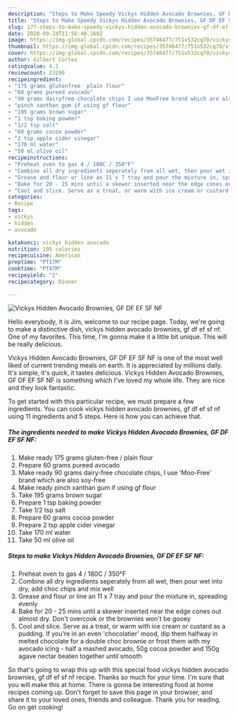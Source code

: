 ```yaml
---
description: "Steps to Make Speedy Vickys Hidden Avocado Brownies, GF DF EF SF NF"
title: "Steps to Make Speedy Vickys Hidden Avocado Brownies, GF DF EF SF NF"
slug: 177-steps-to-make-speedy-vickys-hidden-avocado-brownies-gf-df-ef-sf-nf
date: 2020-09-24T11:56:48.169Z
image: https://img-global.cpcdn.com/recipes/35746477/751x532cq70/vickys-hidden-avocado-brownies-gf-df-ef-sf-nf-recipe-main-photo.jpg
thumbnail: https://img-global.cpcdn.com/recipes/35746477/751x532cq70/vickys-hidden-avocado-brownies-gf-df-ef-sf-nf-recipe-main-photo.jpg
cover: https://img-global.cpcdn.com/recipes/35746477/751x532cq70/vickys-hidden-avocado-brownies-gf-df-ef-sf-nf-recipe-main-photo.jpg
author: Gilbert Cortez
ratingvalue: 4.1
reviewcount: 23290
recipeingredient:
- "175 grams glutenfree  plain flour"
- "60 grams pureed avocado"
- "90 grams dairyfree chocolate chips I use MooFree brand which are also soyfree"
- "pinch xanthan gum if using gf flour"
- "195 grams brown sugar"
- "1 tsp baking powder"
- "1/2 tsp salt"
- "60 grams cocoa powder"
- "2 tsp apple cider vinegar"
- "170 ml water"
- "50 ml olive oil"
recipeinstructions:
- "Preheat oven to gas 4 / 180C / 350°F"
- "Combine all dry ingredients seperately from all wet, then pour wet into dry, add choc chips and mix well"
- "Grease and flour or line an 11 x 7 tray and pour the mixture in, spreading evenly"
- "Bake for 20 - 25 mins until a skewer inserted near the edge cones out almost dry. Don&#39;t overcook or the brownies won&#39;t be gooey"
- "Cool and slice. Serve as a treat, or warm with ice cream or custard as a pudding. If you&#39;re in an even &#39;chocolatier&#39; mood, dip them halfway in melted chocolate for a double choc brownie or frost them with my avocado icing - half a mashed avocado, 50g cocoa powder and 150g agave nectar beaten together until smooth"
categories:
- Recipe
tags:
- vickys
- hidden
- avocado

katakunci: vickys hidden avocado 
nutrition: 195 calories
recipecuisine: American
preptime: "PT17M"
cooktime: "PT47M"
recipeyield: "2"
recipecategory: Dinner

---
```



![Vickys Hidden Avocado Brownies, GF DF EF SF NF](https://img-global.cpcdn.com/recipes/35746477/751x532cq70/vickys-hidden-avocado-brownies-gf-df-ef-sf-nf-recipe-main-photo.jpg)

Hello everybody, it is Jim, welcome to our recipe page. Today, we're going to make a distinctive dish, vickys hidden avocado brownies, gf df ef sf nf. One of my favorites. This time, I'm gonna make it a little bit unique. This will be really delicious.



Vickys Hidden Avocado Brownies, GF DF EF SF NF is one of the most well liked of current trending meals on earth. It is appreciated by millions daily. It's simple, it's quick, it tastes delicious. Vickys Hidden Avocado Brownies, GF DF EF SF NF is something which I've loved my whole life. They are nice and they look fantastic.


To get started with this particular recipe, we must prepare a few ingredients. You can cook vickys hidden avocado brownies, gf df ef sf nf using 11 ingredients and 5 steps. Here is how you can achieve that.

<!--inarticleads1-->

##### The ingredients needed to make Vickys Hidden Avocado Brownies, GF DF EF SF NF:

1. Make ready 175 grams gluten-free / plain flour
1. Prepare 60 grams pureed avocado
1. Make ready 90 grams dairy-free chocolate chips, I use &#39;Moo-Free&#39; brand which are also soy-free
1. Make ready pinch xanthan gum if using gf flour
1. Take 195 grams brown sugar
1. Prepare 1 tsp baking powder
1. Take 1/2 tsp salt
1. Prepare 60 grams cocoa powder
1. Prepare 2 tsp apple cider vinegar
1. Take 170 ml water
1. Take 50 ml olive oil




<!--inarticleads2-->

##### Steps to make Vickys Hidden Avocado Brownies, GF DF EF SF NF:

1. Preheat oven to gas 4 / 180C / 350°F
1. Combine all dry ingredients seperately from all wet, then pour wet into dry, add choc chips and mix well
1. Grease and flour or line an 11 x 7 tray and pour the mixture in, spreading evenly
1. Bake for 20 - 25 mins until a skewer inserted near the edge cones out almost dry. Don&#39;t overcook or the brownies won&#39;t be gooey
1. Cool and slice. Serve as a treat, or warm with ice cream or custard as a pudding. If you&#39;re in an even &#39;chocolatier&#39; mood, dip them halfway in melted chocolate for a double choc brownie or frost them with my avocado icing - half a mashed avocado, 50g cocoa powder and 150g agave nectar beaten together until smooth




So that's going to wrap this up with this special food vickys hidden avocado brownies, gf df ef sf nf recipe. Thanks so much for your time. I'm sure that you will make this at home. There is gonna be interesting food at home recipes coming up. Don't forget to save this page in your browser, and share it to your loved ones, friends and colleague. Thank you for reading. Go on get cooking!
